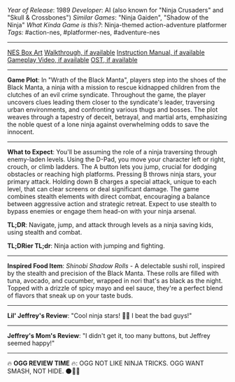 *Year of Release*: 1989
*Developer*: AI (also known for "Ninja Crusaders" and "Skull & Crossbones")
*Similar Games*: "Ninja Gaiden", "Shadow of the Ninja"
*What Kinda Game is this?*: Ninja-themed action-adventure platformer
*Tags:* #action-nes, #platformer-nes, #adventure-nes

---
[NES Box Art](https://www.google.com/search?tbm=isch&q=NES+Box+Art+Wrath+of+the+Black+Manta) 
[Walkthrough, if available](https://www.google.com/search?q=Walkthrough+NES+Wrath+of+the+Black+Manta)
[Instruction Manual, if available](https://www.google.com/search?q=NES+Instruction+Manual+Wrath+of+the+Black+Manta)
[Gameplay Video, if available](https://www.youtube.com/results?search_query=gameplay+NES+Wrath+of+the+Black+Manta) 
[OST, if available](https://www.youtube.com/results?search_query=gameplay+NES+Wrath+of+the+Black+Manta+OST)

- - -
**Game Plot**: In "Wrath of the Black Manta", players step into the shoes of the Black Manta, a ninja with a mission to rescue kidnapped children from the clutches of an evil crime syndicate. Throughout the game, the player uncovers clues leading them closer to the syndicate's leader, traversing urban environments, and confronting various thugs and bosses. The plot weaves through a tapestry of deceit, betrayal, and martial arts, emphasizing the noble quest of a lone ninja against overwhelming odds to save the innocent.

- - -
**What to Expect**: You'll be assuming the role of a ninja traversing through enemy-laden levels. Using the D-Pad, you move your character left or right, crouch, or climb ladders. The A button lets you jump, crucial for dodging obstacles or reaching high platforms. Pressing B throws ninja stars, your primary attack. Holding down B charges a special attack, unique to each level, that can clear screens or deal significant damage. The game combines stealth elements with direct combat, encouraging a balance between aggressive action and strategic retreat. Expect to use stealth to bypass enemies or engage them head-on with your ninja arsenal.

**TL;DR**: Navigate, jump, and attack through levels as a ninja saving kids, using stealth and combat.

**TL;DRier TL;dr**: Ninja action with jumping and fighting.

---
**Inspired Food Item**: *Shinobi Shadow Rolls* - A delectable sushi roll, inspired by the stealth and precision of the Black Manta. These rolls are filled with tuna, avocado, and cucumber, wrapped in nori that's as black as the night. Topped with a drizzle of spicy mayo and eel sauce, they're a perfect blend of flavors that sneak up on your taste buds.

---
**Lil' Jeffrey's Review**: "Cool ninja stars! 🌟🥷 I beat the bad guys!"

---
**Jeffrey's Mom's Review**: "I didn't get it, too many buttons, but Jeffrey seemed happy!"

---
🔥 **OGG REVIEW TIME** 🔥: OGG NOT LIKE NINJA TRICKS. OGG WANT SMASH, NOT HIDE. 🌑🥋🚫